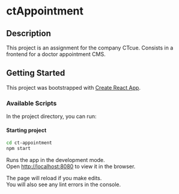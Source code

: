 # ctAppointment

## Description

This project is an assignment for the company CTcue. Consists in a frontend for a doctor appointment CMS.


## Getting Started

This project was bootstrapped with [Create React App](https://github.com/facebook/create-react-app).

### Available Scripts

In the project directory, you can run:

#### Starting project

```bash
cd ct-appointment
npm start
```

Runs the app in the development mode.\
Open [http://localhost:8080](http://localhost:8080) to view it in the browser.

The page will reload if you make edits.\
You will also see any lint errors in the console.

